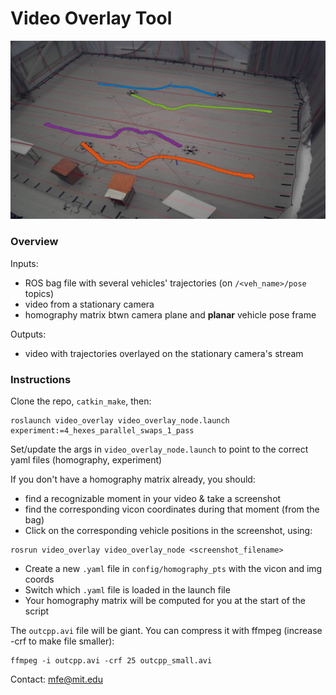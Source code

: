 
# Video Overlay Tool

![](./example_screenshot.png)

### Overview
Inputs:
- ROS bag file with several vehicles' trajectories (on `/<veh_name>/pose` topics)
- video from a stationary camera
- homography matrix btwn camera plane and **planar** vehicle pose frame

Outputs:
- video with trajectories overlayed on the stationary camera's stream

### Instructions
Clone the repo, `catkin_make`, then:

```
roslaunch video_overlay video_overlay_node.launch experiment:=4_hexes_parallel_swaps_1_pass
```

Set/update the args in `video_overlay_node.launch` to point to the correct yaml files (homography, experiment)

If you don't have a homography matrix already, you should:
- find a recognizable moment in your video & take a screenshot
- find the corresponding vicon coordinates during that moment (from the bag)
- Click on the corresponding vehicle positions in the screenshot, using:
```
rosrun video_overlay video_overlay_node <screenshot_filename>
```
- Create a new `.yaml` file in `config/homography_pts` with the vicon and img coords
- Switch which `.yaml` file is loaded in the launch file
- Your homography matrix will be computed for you at the start of the script

The `outcpp.avi` file will be giant. You can compress it with ffmpeg (increase -crf to make file smaller):
```
ffmpeg -i outcpp.avi -crf 25 outcpp_small.avi
```

Contact: mfe@mit.edu
